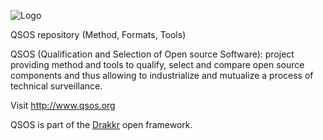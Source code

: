 ![Logo](Docs/fr/Images/QSOS-small.png)

QSOS repository (Method, Formats, Tools)

QSOS (Qualification and Selection of Open source Software): project providing method and tools to qualify, select and compare open source components and thus allowing to industrialize and mutualize a process of technical surveillance.

Visit <http://www.qsos.org>

QSOS is part of the [Drakkr](http://drakkr.github.io) open framework.
